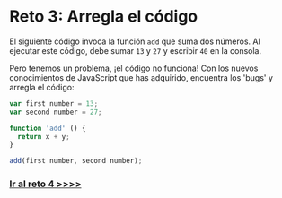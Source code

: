 # Reto 3: Arregla el código

El siguiente código invoca la función `add` que suma dos números. Al ejecutar este código, debe sumar `13` y `27` y escribir `40` en la consola.

Pero tenemos un problema, ¡el código no funciona! Con los nuevos conocimientos de JavaScript que has adquirido, encuentra los 'bugs' y arregla el código:

```javascript
var first number = 13;
var second number = 27;

function 'add' () {
  return x + y;
}

add(first number, second number);
```

### [Ir al reto 4 >>>>](https://github.com/Fa-v/beginners-javascript-spanish/blob/master/retos/reto-4-fizzbuzz.md)
